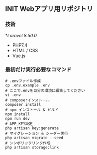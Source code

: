 ## INIT Webアプリ用リポジトリ

### 技術
**Laravel 8.50.0*
- PHP7.4
- HTML / CSS
- Vue.js

### 最初だけ実行必要なコマンド
```
# .envファイル作成
cp .env.example .env
# ここで.envを自分の環境に編集してください
vi .env
# composerインストール
composer install
# npm インストール & ビルド
npm install
npm run dev
# APP_KEY設定
php artisan key:generate
# マイグレーション & シーダー実行
php artisan migrate --seed
# シンボリックリンク作成
php artisan storage:link
```